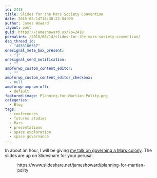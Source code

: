```yaml
---
id: 2418
title: Slides for the Mars Society Convention
date: 2015-08-14T14:30:22-04:00
author: James Howard
layout: post
guid: https://jameshoward.us/?p=2418
permalink: /2015/08/14/slides-for-the-mars-society-convention/
dsq_thread_id:
  - "4033166567"
onesignal_meta_box_present:
  - "1"
onesignal_send_notification:
  - ""
ampforwp_custom_content_editor:
  - ""
ampforwp_custom_content_editor_checkbox:
  - null
ampforwp-amp-on-off:
  - default
featured-image: Planning-for-Martian-Polity.png
categories:
  - Blog
tags:
  - conferences
  - futures studies
  - Mars
  - presentations
  - space exploration
  - space governance
---
```

<!-- wp:paragraph -->
<p>In about an hour, I will be giving <a href="https://jameshoward.us/2015/06/20/im-going-mars/">my talk on governing a Mars colony</a>. The slides are up on Slideshare for your perusal.</p>
<!-- /wp:paragraph -->

<!-- wp:core-embed/slideshare {"url":"https://www.slideshare.net/jameshoward/planning-for-martian-polity","type":"rich","providerNameSlug":"slideshare","className":""} -->
<figure class="wp-block-embed-slideshare wp-block-embed is-type-rich is-provider-slideshare"><div class="wp-block-embed__wrapper">
https://www.slideshare.net/jameshoward/planning-for-martian-polity
</div></figure>
<!-- /wp:core-embed/slideshare -->

<!-- wp:paragraph -->
<p></p>
<!-- /wp:paragraph -->
